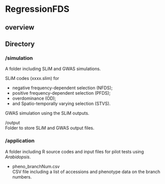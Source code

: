 # RegressionFDS

## overview

## Directory

### /simulation
A folder including SLiM and GWAS simulations.  

SLiM codes (xxxx.slim) for  
- negative frequency-dependent selection (NFDS);  
- positive frequency-dependent selection (PFDS);  
- overdominance (OD);  
- and Spatio-temporally varying selection (STVS).  

GWAS simulation using the SLiM outputs.  

/output  
Folder to store SLiM and GWAS output files.  

### /application
A folder including R source codes and input files for pilot tests using <i>Arabidopsis</i>.  

- pheno_branchNum.csv  
CSV file including a list of accessions and phenotype data on the branch numbers.   
